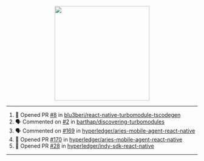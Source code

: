 <p align="center">
<img src="https://user-images.githubusercontent.com/61358536/126118557-75ac74a7-4655-4289-9a8d-e536322b7423.png" height="250" width="250"/>
</p>

---

<!--START_SECTION:activity-->
1. 💪 Opened PR [#8](https://github.com/blu3beri/react-native-turbomodule-tscodegen/pull/8) in [blu3beri/react-native-turbomodule-tscodegen](https://github.com/blu3beri/react-native-turbomodule-tscodegen)
2. 🗣 Commented on [#2](https://github.com/barthap/discovering-turbomodules/issues/2) in [barthap/discovering-turbomodules](https://github.com/barthap/discovering-turbomodules)
3. 🗣 Commented on [#169](https://github.com/hyperledger/aries-mobile-agent-react-native/issues/169) in [hyperledger/aries-mobile-agent-react-native](https://github.com/hyperledger/aries-mobile-agent-react-native)
4. 💪 Opened PR [#170](https://github.com/hyperledger/aries-mobile-agent-react-native/pull/170) in [hyperledger/aries-mobile-agent-react-native](https://github.com/hyperledger/aries-mobile-agent-react-native)
5. 💪 Opened PR [#28](https://github.com/hyperledger/indy-sdk-react-native/pull/28) in [hyperledger/indy-sdk-react-native](https://github.com/hyperledger/indy-sdk-react-native)
<!--END_SECTION:activity-->

---
